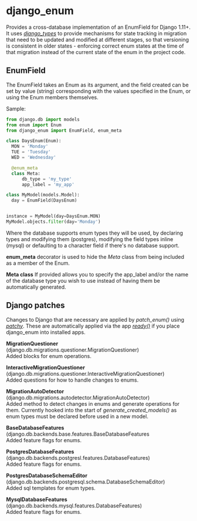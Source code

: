 # django_enum

Provides a cross-database implementation of an EnumField for Django 1.11+.  
It uses [_django_types_](../django_types/) to provide mechanisms for state tracking in migration that need to be updated and modified at different stages, so that versioning is consistent in older states - enforcing correct enum states at the time of that migration instead of the current state of the enum in the project code.


## EnumField

The EnumField takes an Enum as its argument, and the field created can be set by value (string) corresponding with the values specified in the Enum, or using the Enum members themselves.

Sample:
```python
from django.db import models
from enum import Enum
from django_enum import EnumField, enum_meta

class DaysEnum(Enum):
  MON = 'Monday'
  TUE = 'Tuesday'
  WED = 'Wednesday'

  @enum_meta
  class Meta:
      db_type = 'my_type'
      app_label = 'my_app'

class MyModel(models.Model):
  day = EnumField(DaysEnum)


instance = MyModel(day=DaysEnum.MON)
MyModel.objects.filter(day='Monday')

```

Where the database supports enum types they will be used, by declaring types and modifying them (postgres), modifying the field types inline (mysql) or defaulting to a character field if there's no database support.

**enum_meta** decorator is used to hide the _Meta_ class from being included as a member of the Enum.

**Meta class** If provided allows you to specify the app_label and/or the name of the database type you wish to use instead of having them be automatically generated.


## Django patches

Changes to Django that are necessary are applied by _patch_enum()_ using [_patchy_](../patchy/).
These are automatically applied via the app [_ready()_](apps.py) if you place django_enum into installed apps.

**MigrationQuestioner** (django.db.migrations.questioner.MigrationQuestioner)  
Added blocks for enum operations.

**InteractiveMigrationQuestioner** (django.db.migrations.questioner.InteractiveMigrationQuestioner)  
Added questions for how to handle changes to enums.

**MigrationAutoDetector** (django.db.migrations.autodetector.MigrationAutoDetector)  
Added method to detect changes in enums and generate operations for them.
Currently hooked into the start of _generate_created_models()_ as enum types must be declared before used in a new model.

**BaseDatabaseFeatures** (django.db.backends.base.features.BaseDatabaseFeatures  
Added feature flags for enums.

**PostgresDatabaseFeatures** (django.db.backends.postgresl.features.DatabaseFeatures)  
Added feature flags for enums.

**PostgresDatabaseSchemaEditor** (django.db.backends.postgresql.schema.DatabaseSchemaEditor)  
Added sql templates for enum types.

**MysqlDatabaseFeatures** (django.db.backends.mysql.features.DatabaseFeatures)  
Added feature flags for enums.
